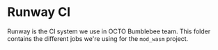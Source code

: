 # Runway CI

Runway is the CI system we use in OCTO Bumblebee team. This folder contains the different jobs we're using for the `mod_wasm` project.